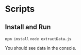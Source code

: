 # Scripts

## Install and Run

```npm install```
```node extractData.js```

You should see data in the console.